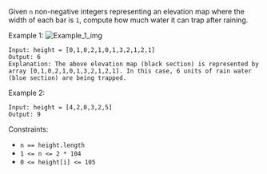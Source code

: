 Given `n` non-negative integers representing an elevation map where the width of each bar is `1`, compute how much water it can trap after raining.

Example 1:
![Example_1_img](https://assets.leetcode.com/uploads/2018/10/22/rainwatertrap.png)
```
Input: height = [0,1,0,2,1,0,1,3,2,1,2,1]
Output: 6
Explanation: The above elevation map (black section) is represented by array [0,1,0,2,1,0,1,3,2,1,2,1]. In this case, 6 units of rain water (blue section) are being trapped.
```
Example 2:
```
Input: height = [4,2,0,3,2,5]
Output: 9
``` 

Constraints:
- `n == height.length`
- `1 <= n <= 2 * 104`
- `0 <= height[i] <= 105`
